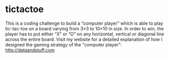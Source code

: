 # tictactoe
This is a coding challenge to build a “computer player” which is able to play tic-tac-toe on a board varying from 3×3 to 10×10 in size. In order to win, the player has to put either “X” or “O” on any horizontal, vertical or diagonal line across the entire board. Visit my website for a detailed explanation of how I designed the gaming strategy of the "computer player": http://dataandstuff.com
